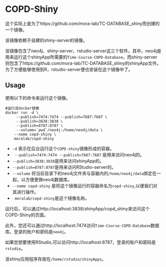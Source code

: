 # COPD-Shiny

这个实际上是为了https://github.com/mora-lab/TC-DATABASE_shiny而创建的一个镜像。

该镜像依赖于自建的shiny-server的镜像。

该镜像包含了neo4j、shiny-server、rstudio-server这三个软件。其中，neo4j是用来运行这个shinyApp所需要的`Time-Course-COPD-Database`，而shiny-server则包含了https://github.com/mora-lab/TC-DATABASE_shiny的shinyApp文件。为了方便能够使用到R，rstudio-server便也安装在这个镜像中了。



## Usage

使用以下的命令来运行这个镜像。

```shell
#运行该docker镜像
docker run -d \
     --publish=7474:7474 --publish=7687:7687 \
     --publish=3838:3838 \
     --publish=8787:8787 \
     --volume=`pwd`/neo4j:/home/neo4j/data \
    --name copd-shiny \
    moralab/copd-shiny
```

- `-d` 表示在后台运行这个`COPD-shiny`镜像形成的容器。
- ` --publish=7474:7474 --publish=7687:7687` 是用来访问neo4j的。
- `--publish=3838:3838`是用来访问shinyApp的。
- `--publish=8787:8787`是用来访问RStudio-server的。
- `--volume` 将当前目录下的neo4j文件夹与容器内的`/home/neo4j/data`绑定在一起，以方便更换neo4j数据库。
- `--name copd-shiny` 是将这个镜像运行的容器命名为`copd-shiny`,以便我们对其进行操作。
- ` moralab/copd-shiny`是这个镜像名称。

运行后，可以通过http://localhost:3838/shinyApp/copd_shiny来访问这个COPD-Shiny的页面。

此外，您还可以通过http://localhost:7474访问`Time-Course-COPD-Database`数据库。登录的账户和密码是`neo4j`。

如果您想要使用RStudio,可以访问http://localhost:8787，登录的账户和密码是`rstudio`。

该shiny应用程序存放在`/home/rstudio/shinyApps`。

